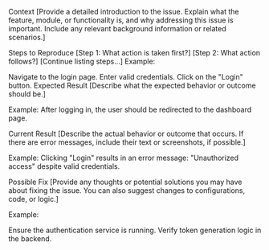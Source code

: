 Context
[Provide a detailed introduction to the issue. Explain what the feature, module, or functionality is, and why addressing this issue is important. Include any relevant background information or related scenarios.]

Steps to Reproduce
[Step 1: What action is taken first?]
[Step 2: What action follows?]
[Continue listing steps...]
Example:

Navigate to the login page.
Enter valid credentials.
Click on the "Login" button.
Expected Result
[Describe what the expected behavior or outcome should be.]

Example:
After logging in, the user should be redirected to the dashboard page.

Current Result
[Describe the actual behavior or outcome that occurs. If there are error messages, include their text or screenshots, if possible.]

Example:
Clicking "Login" results in an error message: "Unauthorized access" despite valid credentials.

Possible Fix
[Provide any thoughts or potential solutions you may have about fixing the issue. You can also suggest changes to configurations, code, or logic.]

Example:

Ensure the authentication service is running.
Verify token generation logic in the backend.